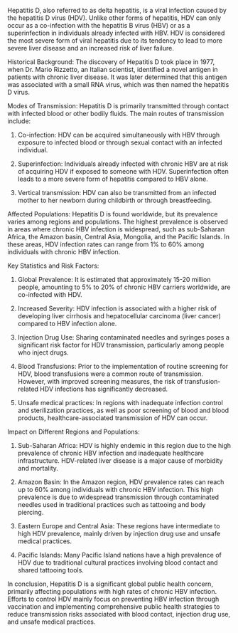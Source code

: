 Hepatitis D, also referred to as delta hepatitis, is a viral infection caused by the hepatitis D virus (HDV). Unlike other forms of hepatitis, HDV can only occur as a co-infection with the hepatitis B virus (HBV) or as a superinfection in individuals already infected with HBV. HDV is considered the most severe form of viral hepatitis due to its tendency to lead to more severe liver disease and an increased risk of liver failure.

Historical Background: The discovery of Hepatitis D took place in 1977, when Dr. Mario Rizzetto, an Italian scientist, identified a novel antigen in patients with chronic liver disease. It was later determined that this antigen was associated with a small RNA virus, which was then named the hepatitis D virus.

Modes of Transmission: Hepatitis D is primarily transmitted through contact with infected blood or other bodily fluids. The main routes of transmission include:

1. Co-infection: HDV can be acquired simultaneously with HBV through exposure to infected blood or through sexual contact with an infected individual.

2. Superinfection: Individuals already infected with chronic HBV are at risk of acquiring HDV if exposed to someone with HDV. Superinfection often leads to a more severe form of hepatitis compared to HBV alone.

3. Vertical transmission: HDV can also be transmitted from an infected mother to her newborn during childbirth or through breastfeeding.

Affected Populations: Hepatitis D is found worldwide, but its prevalence varies among regions and populations. The highest prevalence is observed in areas where chronic HBV infection is widespread, such as sub-Saharan Africa, the Amazon basin, Central Asia, Mongolia, and the Pacific Islands. In these areas, HDV infection rates can range from 1% to 60% among individuals with chronic HBV infection.

Key Statistics and Risk Factors:

1. Global Prevalence: It is estimated that approximately 15-20 million people, amounting to 5% to 20% of chronic HBV carriers worldwide, are co-infected with HDV.

2. Increased Severity: HDV infection is associated with a higher risk of developing liver cirrhosis and hepatocellular carcinoma (liver cancer) compared to HBV infection alone.

3. Injection Drug Use: Sharing contaminated needles and syringes poses a significant risk factor for HDV transmission, particularly among people who inject drugs.

4. Blood Transfusions: Prior to the implementation of routine screening for HDV, blood transfusions were a common route of transmission. However, with improved screening measures, the risk of transfusion-related HDV infections has significantly decreased.

5. Unsafe medical practices: In regions with inadequate infection control and sterilization practices, as well as poor screening of blood and blood products, healthcare-associated transmission of HDV can occur.

Impact on Different Regions and Populations:

1. Sub-Saharan Africa: HDV is highly endemic in this region due to the high prevalence of chronic HBV infection and inadequate healthcare infrastructure. HDV-related liver disease is a major cause of morbidity and mortality.

2. Amazon Basin: In the Amazon region, HDV prevalence rates can reach up to 60% among individuals with chronic HBV infection. This high prevalence is due to widespread transmission through contaminated needles used in traditional practices such as tattooing and body piercing.

3. Eastern Europe and Central Asia: These regions have intermediate to high HDV prevalence, mainly driven by injection drug use and unsafe medical practices.

4. Pacific Islands: Many Pacific Island nations have a high prevalence of HDV due to traditional cultural practices involving blood contact and shared tattooing tools.

In conclusion, Hepatitis D is a significant global public health concern, primarily affecting populations with high rates of chronic HBV infection. Efforts to control HDV mainly focus on preventing HBV infection through vaccination and implementing comprehensive public health strategies to reduce transmission risks associated with blood contact, injection drug use, and unsafe medical practices.